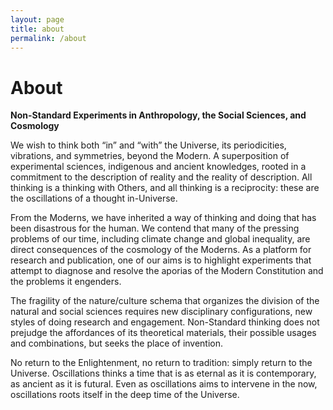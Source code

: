 ```yaml
---
layout: page
title: about
permalink: /about
---
```


# About

**Non-Standard Experiments in Anthropology, the Social Sciences, and Cosmology**

We wish to think both “in” and “with” the Universe, its periodicities, vibrations, and symmetries, beyond the Modern. A superposition of experimental sciences, indigenous and ancient knowledges, rooted in a commitment to the description of reality and the reality of description. All thinking is a thinking with Others, and all thinking is a reciprocity: these are the oscillations of a thought in-Universe.

From the Moderns, we have inherited a way of thinking and doing that has been disastrous for the human. We contend that many of the pressing problems of our time, including climate change and global inequality, are direct consequences of the cosmology of the Moderns. As a platform for research and publication, one of our aims is to highlight experiments that attempt to diagnose and resolve the aporias of the Modern Constitution and the problems it engenders.

The fragility of the nature/culture schema that organizes the division of the natural and social sciences requires new disciplinary configurations, new styles of doing research and engagement. Non-Standard thinking does not prejudge the affordances of its theoretical materials, their possible usages and combinations, but seeks the place of invention.

No return to the Enlightenment, no return to tradition: simply return to the Universe. Oscillations thinks a time that is as eternal as it is contemporary, as ancient as it is futural. Even as oscillations aims to intervene in the now, oscillations roots itself in the deep time of the Universe.
